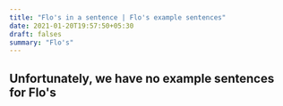 ```yaml
---
title: "Flo's in a sentence | Flo's example sentences"
date: 2021-01-20T19:57:50+05:30
draft: falses
summary: "Flo's"
---
```

## Unfortunately, we have no example sentences for Flo's                 
